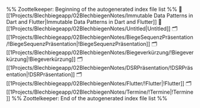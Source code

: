 %% Zoottelkeeper: Beginning of the autogenerated index file list  %%
📄 [[1Projects/Blechbiegeapp/02BlechbiegenNotes/Immutable Data Patterns in Dart and Flutter|Immutable Data Patterns in Dart and Flutter]]
📄 [[1Projects/Blechbiegeapp/02BlechbiegenNotes/Untitled|Untitled]]
🗂️ [[1Projects/Blechbiegeapp/02BlechbiegenNotes/BiegeSequenzPräsentation/!BiegeSequenzPräsentation|!BiegeSequenzPräsentation]]
🗂️ [[1Projects/Blechbiegeapp/02BlechbiegenNotes/Biegeverkürzung/!Biegeverkürzung|!Biegeverkürzung]]
🗂️ [[1Projects/Blechbiegeapp/02BlechbiegenNotes/DSRPräsentation/!DSRPräsentation|!DSRPräsentation]]
🗂️ [[1Projects/Blechbiegeapp/02BlechbiegenNotes/Flutter/!Flutter|!Flutter]]
🗂️ [[1Projects/Blechbiegeapp/02BlechbiegenNotes/Termine/!Termine|!Termine]]
%% Zoottelkeeper: End of the autogenerated index file list  %%
